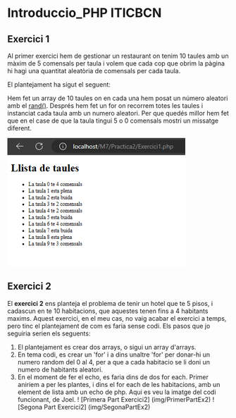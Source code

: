 # Introduccio_PHP ITICBCN

## Exercici 1

Al primer exercici hem de gestionar un restaurant on tenim 10 taules
amb un màxim de 5 comensals per taula i volem que cada cop que obrim la pàgina
hi hagi una quantitat aleatòria de comensals per cada taula. 

El plantejament ha sigut el seguent:

Hem fet un array de 10 taules on en cada una hem posat un número aleatori amb
el [rand()](https://www.php.net/manual/en/function.rand.php). 
Després hem fet un for on recorrem totes les taules i instanciat cada taula amb un numero aleatori.
Per que quedés millor hem fet que en el case de que la taula tingui 5 o 0 comensals mostri un missatge diferent.


![Foto exercici 1](img/Exercici1.png)


## Exercici 2

El **exercici 2** ens planteja el problema de tenir un hotel que te 5 pisos, i cadascun en te 10 habitacions, que aquestes tenen fins a 4 habitants maxims. Aquest exercici, en el meu cas, no vaig acabar el exercici a temps, pero tinc el plantejament de com es faria sense codi.
Els pasos que jo seguiria serien els seguents:
1. El plantejament es crear dos arrays, o sigui un array d'arrays. 
2. En tema codi, es crear un 'for' i a dins unaltre 'for' per donar-hi un numero random del 0 al 4, per a que a cada habitacio se li doni un numero de habitants aleatori.
3. En el moment de fer el echo, es faria dins de dos for each. Primer aniriem a per les plantes, i dins el for each de les habitacions, amb un element de lista amb un echo de php.
Aqui es veu la imatge del codi funcionant, de Joel.
! [Primera Part Exercici2] (img/PrimerPartEx2)
! [Segona Part Exercici2] (img/SegonaPartEx2)

